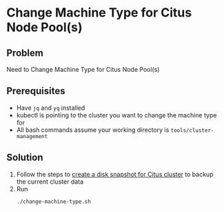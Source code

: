 # Change Machine Type for Citus Node Pool(s)

## Problem

Need to Change Machine Type for Citus Node Pool(s)

## Prerequisites

- Have `jq` and `yq` installed
- kubectl is pointing to the cluster you want to change the machine type for
- All bash commands assume your working directory is `tools/cluster-management`

## Solution

1. Follow the steps to [create a disk snapshot for Citus cluster](./create-disk-snapshot-for-citus-cluster.md)
   to backup the current cluster data
2. Run
   ```bash
   ./change-machine-type.sh
   ```
